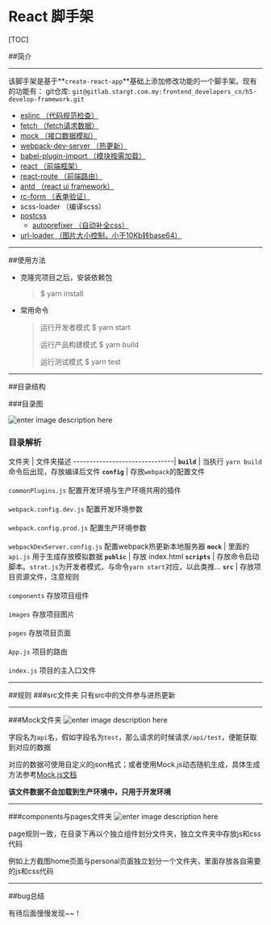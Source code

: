  React 脚手架
=================

[TOC]

##简介


----------


该脚手架是基于**`create-react-app`**基础上添加修改功能的一个脚手架。现有的功能有：
git仓库: `git@gitlab.stargt.com.my:frontend_developers_cn/h5-develop-framework.git`

 - [eslinc （代码规范检查）](https://github.com/eslint/eslint)   
 - [fetch （fetch请求数据）](https://github.com/github/fetch)
 - [mock （接口数据模拟）](https://github.com/nuysoft/Mock/wiki)
 - [webpack-dev-server （热更新）](https://github.com/webpack/webpack-dev-server)
 - [babel-plugin-import （模块按需加载）](https://github.com/ant-design/babel-plugin-import)
 - [react （前端框架）](https://github.com/facebook/react) 
 - [react-route （前端路由）](https://reacttraining.com/react-router/web)
 - [antd （react ui framework）](https://ant.design/docs/react/introduce-cn)
 - [rc-form （表单验证）](https://www.npmjs.com/package/rc-form)
 - scss-loader （编译scss）
 - [postcss](https://github.com/postcss/postcss) 
	 -  [autoprefixer （自动补全css）](https://github.com/postcss/autoprefixer)
 - [url-loader （图片大小控制，小于10Kb转base64）](https://github.com/webpack-contrib/url-loader)
 

-----------------------

##使用方法

 - 克隆完项目之后，安装依赖包
	>$ yarn install
	 
 - 常用命令
   > 运行开发者模式
   > $ yarn start        
   >  
   >  运行产品构建模式
   >  $ yarn build
   >   
   >   运行测试模式
   >   $ yarn test

-----------------------

##目录结构

###目录图

![enter image description here](https://lh3.googleusercontent.com/NXPZrvsIyYUEmRGuaeaTpyhIy2cHS-y48XSn9WRuZGqC6ADYG36WYSa1O4BsjI2sTLJ8TcKTQpQ=s500 "脚手架目录图")
  
### 目录解析

文件夹  |   文件夹描述
-------------------------------|
**`build`**    | 当执行 `yarn build` 命令后出现，存放编译后文件
**`config`**   | 存放`webpack`的配置文件 <br><br> `commonPlugins.js` 配置开发环境与生产环境共用的插件<br><br> `webpack.config.dev.js` 配置开发环境参数<br><br> `webpack.config.prod.js` 配置生产环境参数<br><br> `webpackDevServer.config.js` 配置webpack热更新本地服务器
**`mock`**     | 里面的 `api.js` 用于生成存放模拟数据
**`public`**   | 存放 index.html
**`scripts`**  | 存放命令启动脚本。`strat.js`为开发者模式，与命令`yarn start`对应，以此类推...
**`src`**      | 存放项目资源文件，注意规则<br><br>  `components` 存放项目组件<br><br>  `images` 存放项目图片<br><br>  `pages` 存放项目页面<br><br>   `App.js` 项目的路由  <br><br>`index.js` 项目的主入口文件


----------------------------

##规则
###src文件夹
只有src中的文件参与进热更新

----------------------------------------------

###Mock文件夹
![enter image description here](https://lh3.googleusercontent.com/S4zIc_gaZY3a8PeIFidzWZrBGK3d68uUmyg0bdxgsxOsG3KI60ZN7El5qvjQHpBtaNeS80kKkUk=s500 "mock规则")

字段名为`api`名，假如字段名为`test`，那么请求的时候请求`/api/test`，便能获取到对应的数据

对应的数据可使用自定义的json格式；或者使用Mock.js动态随机生成，具体生成方法参考[Mock.js文档](http://mockjs.com/)

**该文件数据不会加载到生产环境中，只用于开发环境**


---------------------------------------------


###components与pages文件夹
![enter image description here](https://lh3.googleusercontent.com/P-BtnFI9qgv5stJQ9XP8VMBZ0LJuP-8hBrcDRGXZPs04Wh46R9XfHTiyJjSnOxiv03pli1_bcIU=s500 "pages与components文件夹规则")

page规则一致，在目录下再以个独立组件划分文件夹，独立文件夹中存放js和css代码

例如上方截图home页面与personal页面独立划分一个文件夹，里面存放各自需要的js和css代码

---------------------------------------------

##bug总结

有待后面慢慢发现~~！

